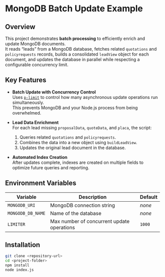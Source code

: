 # MongoDB Batch Update Example

## Overview
This project demonstrates **batch processing** to efficiently enrich and update MongoDB documents.  
It reads “leads” from a MongoDB database, fetches related `quotations` and `policyrequests` records, builds a consolidated `leadView` object for each document, and updates the database in parallel while respecting a configurable concurrency limit.

## Key Features
- **Batch Update with Concurrency Control**  
  Uses [`p-limit`](https://www.npmjs.com/package/p-limit) to control how many asynchronous update operations run simultaneously.  
  This prevents MongoDB and your Node.js process from being overwhelmed.

- **Lead Data Enrichment**  
  For each lead missing `proposalData`, `quoteData`, and `placa`, the script:
  1. Queries related `quotations` and `policyrequests`.
  2. Combines the data into a new object using `buildLeadView`.
  3. Updates the original lead document in the database.

- **Automated Index Creation**  
  After updates complete, indexes are created on multiple fields to optimize future queries and reporting.

## Environment Variables
| Variable              | Description                                      | Default |
|-----------------------|--------------------------------------------------|---------|
| `MONGODB_URI`         | MongoDB connection string                        | *none* |
| `MONGODB_DB_NAME`     | Name of the database                              | *none* |
| `LIMITER`             | Max number of concurrent update operations        | `1000` |

## Installation
```bash
git clone <repository-url>
cd <project-folder>
npm install
node index.js

